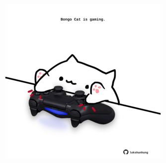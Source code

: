 <!-- built at 16/04/2022, 18:01:02 UTC -->
<p align="center">
  <img width="500" height="500" src="./ReadmeImage.svg">
</p>
